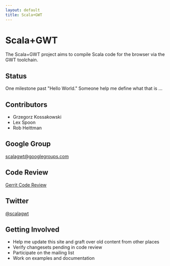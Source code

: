 ```yaml
---
layout: default
title: Scala+GWT
---
```


Scala+GWT
=========

The Scala+GWT project aims to compile Scala code for the browser
via the GWT toolchain.

Status
------

One milestone past "Hello World."  Someone help me define what that
is ...

Contributors
------------

* Grzegorz Kossakowski
* Lex Spoon
* Rob Heittman

Google Group
------------
[scalagwt@googlegroups.com](http://groups.google.com/group/scalagwt)

Code Review
-----------
[Gerrit Code Review](http://review.source.gogoego.com)

Twitter
-------

[@scalagwt](http://twitter.com/scalagwt)

Getting Involved
----------------

* Help me update this site and graft over old content from other places
* Verify changesets pending in code review
* Participate on the mailing list
* Work on examples and documentation
